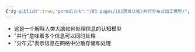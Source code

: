 ```yaml
---
{"dg-publish":true,"permalink":"/03 pages/102思维认知/并行分布式加工模型/","created":"2025-02-08T22:18:45.238+08:00","updated":"2025-03-02T13:56:50.235+08:00"}
---
```


- 这是一个解释人类大脑如何处理信息的认知模型
- "并行"意味着多个信息可以同时处理
- "分布式"表示信息在网络中分散存储和处理


